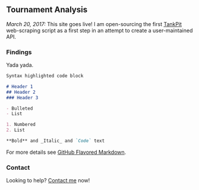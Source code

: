 ## Tournament Analysis

*March 20, 2017:* This site goes live! I am open-sourcing the first [TankPit](https://www.tankpit.com/) web-scraping script as a first step in an attempt to create a user-maintained API. 

### Findings

Yada yada.

```markdown
Syntax highlighted code block

# Header 1
## Header 2
### Header 3

- Bulleted
- List

1. Numbered
2. List

**Bold** and _Italic_ and `Code` text
```

For more details see [GitHub Flavored Markdown](https://guides.github.com/features/mastering-markdown/).

### Contact

Looking to help? [Contact me](mailto:crosswalkcalvin@gmail.com) now!

